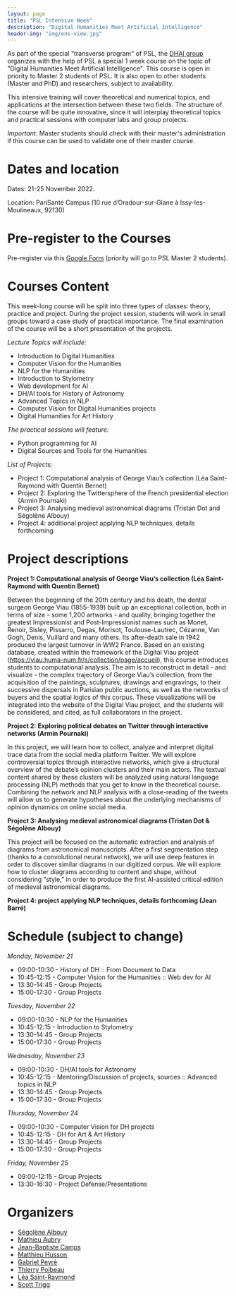 ```yaml
---
layout: page
title: "PSL Intensive Week"
description: "Digital Humanities Meet Artificial Intelligence"
header-img: "img/ens-view.jpg"
---
```


As part of the special "transverse program" of PSL, the [DHAI group](https://dhai-seminar.github.io/) organizes with the help of PSL a special 1 week course on the topic of "Digital Humanities Meet Artificial Intelligence". This course is open in priority to Master 2 students of PSL. It is also open to other students (Master and PhD) and researchers, subject to availability.

This intensive training will cover theoretical and numerical topics, and applications at the intersection between these two fields. The structure of the course will be quite innovative, since it will interplay theoretical topics and practical sessions with computer labs and group projects.

_Important:_ Master students should check with their master's administration if this course can be used to validate one of their master course.

Dates and location
============================

Dates: 21-25 November 2022.

Location: PariSanté Campus (10 rue d’Oradour-sur-Glane à Issy-les-Moulineaux, 92130)

Pre-register to the Courses
============================

Pre-register via this [Google Form](https://forms.gle/dmudBpTW3JScMceY9) (priority will go to PSL Master 2 students).

Courses Content
============================

This week-long course will be split into three types of classes: theory, practice and project. During the project session, students will work in small groups toward a case study of practical importance. The final examination of the course will be a short presentation of the projects.

_Lecture Topics will include:_ 

- Introduction to Digital Humanities
- Computer Vision for the Humanities
- NLP for the Humanities
- Introduction to Stylometry
- Web development for AI
- DH/AI tools for History of Astronomy
- Advanced Topics in NLP
- Computer Vision for Digital Humanities projects
- Digital Humanities for Art History

_The practical sessions will feature:_
- Python programming for AI
- Digital Sources and Tools for the Humanities

_List of Projects:_
- Project 1: Computational analysis of George Viau’s collection (Léa Saint-Raymond with Quentin Bernet)
- Project 2: Exploring the Twittersphere of the French presidential election (Armin Pournaki)
- Project 3: Analysing medieval astronomical diagrams (Tristan Dot and Ségolène Albouy)
- Project 4: additional project applying NLP techniques, details forthcoming

Project descriptions
============================

**Project 1: Computational analysis of George Viau’s collection (Léa Saint-Raymond with Quentin Bernet)**

Between the beginning of the 20th century and his death, the dental surgeon George Viau (1855-1939) built up an exceptional collection, both in terms of size - some 1,200 artworks - and quality, bringing together the greatest Impressionist and Post-Impressionist names such as Monet, Renoir, Sisley, Pissarro, Degas, Morisot, Toulouse-Lautrec, Cézanne, Van Gogh, Denis, Vuillard and many others. Its after-death sale in 1942 produced the largest turnover in WW2 France. Based on an existing database, created within the framework of the Digital Viau project (https://viau.huma-num.fr/s/collection/page/accueil), this course introduces students to computational analysis. The aim is to reconstruct in detail - and visualize - the complex trajectory of George Viau’s collection, from the acquisition of the paintings, sculptures, drawings and engravings, to their successive dispersals in Parisian public auctions, as well as the networks of buyers and the spatial logics of this corpus. These visualizations will be integrated into the website of the Digital Viau project, and the students will be considered, and cited, as full collaborators in the project. 


**Project 2: Exploring political debates on Twitter through interactive networks (Armin Pournaki)**

In this project, we will learn how to collect, analyze and interpret digital trace data from the social media platform Twitter. We will explore controversial topics through interactive networks, which give a structural overview of the debate’s opinion clusters and their main actors. The textual content shared by these clusters will be analyzed using natural language processing (NLP) methods that you get to know in the theoretical course. Combining the network and NLP analysis with a close-reading of the tweets will allow us to generate hypotheses about the underlying mechanisms of opinion dynamics on online social media.

**Project 3: Analysing medieval astronomical diagrams (Tristan Dot & Ségolène Albouy)**

This project will be focused on the automatic extraction and analysis of diagrams from astronomical manuscripts. After a first segmentation step (thanks to a convolutional neural network), we will use deep features in order to discover similar diagrams in our digitized corpus. We will explore how to cluster diagrams according to content and shape, without considering “style,” in order to produce the first AI-assisted critical edition of medieval astronomical diagrams.

**Project 4: project applying NLP techniques, details forthcoming (Jean Barré)**


Schedule (subject to change)
============================

_Monday, November 21_
- 09:00-10:30 - History of DH :: From Document to Data
- 10:45-12:15 - Computer Vision for the Humanities :: Web dev for AI 
- 13:30-14:45 - Group Projects
- 15:00-17:30 - Group Projects

_Tuesday, November 22_
- 09:00-10:30 - NLP for the Humanities
- 10:45-12:15 - Introduction to Stylometry
- 13:30-14:45 - Group Projects
- 15:00-17:30 - Group Projects

_Wednesday, November 23_
- 09:00-10:30 - DH/AI tools for Astronomy
- 10:45-12:15 - Mentoring/Discussion of projects, sources :: Advanced topics in NLP
- 13:30-14:45 - Group Projects
- 15:00-17:30 - Group Projects

_Thursday, November 24_
- 09:00-10:30 - Computer Vision for DH projects
- 10:45-12:15  - DH for Art & Art History
- 13:30-14:45 - Group Projects
- 15:00-17:30 - Group Projects

_Friday, November 25_
- 09:00-12:15 - Group Projects
- 13:30-16:30 - Project Defense/Presentations

Organizers
============================

- [Ségolène Albouy](https://github.com/Segolene-Albouy)
- [Mathieu Aubry](http://imagine.enpc.fr/~aubrym/)
- [Jean-Baptiste Camps](https://www.chartes.psl.eu/fr/jean-baptiste-camps)
- [Matthieu Husson](https://syrte.obspm.fr/spip/science/histoire/membres-de-l-equipe/article/matthieu-husson)
- [Gabriel Peyré](http://www.gpeyre.com)
- [Thierry Poibeau](https://www.lattice.cnrs.fr/membres/direction/thierry-poibeau/)
- [Léa Saint-Raymond](https://u-paris10.academia.edu/LéaSaintRaymond)
- [Scott Trigg](https://dishas.obspm.fr/team)
